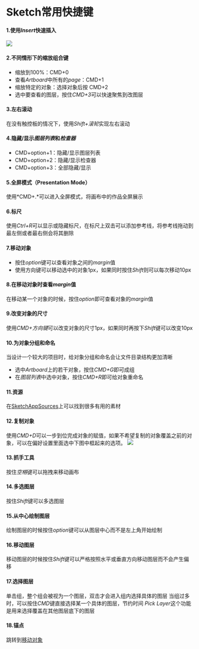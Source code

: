 # Sketch常用快捷键
#### 1.使用*Insert*快速插入
![](http://i1.piimg.com/567571/23bb85c2863029ed.png)

#### 2.不同情形下的缩放组合键
* 缩放到100%：CMD+0
* 查看*Artboard*中所有的*page*：CMD+1
* 缩放特定的对象：选择对象后按 CMD+2
* 选中要查看的图层，按住*CMD+3*可以快速聚焦到改图层

#### 3.左右滚动
 在没有触控板的情况下，使用*Shift+滚轮*实现左右滚动
 
#### 4.隐藏/显示*图层列表*和*检查器*
* CMD+option+1：隐藏/显示图层列表
* CMD+option+2：隐藏/显示检查器
* CMD+option+3：全部隐藏/显示

#### 5.全屏模式（Presentation Mode）
使用*CMD+.*可以进入全屏模式，将画布中的作品全屏展示

#### 6.标尺
使用*Ctrl+R*可以显示或隐藏标尺，在标尺上双击可以添加参考线，将参考线拖动到最左侧或者最右侧会将其删除

#### 7.<span id="inde">移动对象</span>
* 按住*option*键可以查看对象之间的*margin*值
* 使用方向键可以移动选中的对象1px，如果同时按住*Shift*则可以每次移动10px

#### 8.在移动对象时查看*margin*值
在移动某一个对象的时候，按住*option*即可查看对象的*margin*值

#### 9.改变对象的尺寸
使用*CMD+方向键*可以改变对象的尺寸1px，如果同时再按下*Shift*键可以改变10px

#### 10.为对象分组和命名
当设计一个较大的项目时，给对象分组和命名会让文件目录结构更加清晰
* 选中*Artboard*上的若干对象，按住*CMD+G*即可成组
* 在*图层列表*中选中对象，按住*CMD+R*即可给对象重命名

#### 11.资源
在[SketchAppSources](https://www.sketchappsources.com/)上可以找到很多有用的素材

#### 12.复制对象
使用*CMD+D*可以一步到位完成对象的赋值，如果不希望复制的对象覆盖之前的对象，可以在偏好设置里面选中下图中框起来的选项。
![](http://p1.bpimg.com/567571/5a8c219c7dd401cd.png)

#### 13.抓手工具
按住*空格*键可以拖拽来移动画布

#### 14.多选图层
按住*Shift*键可以多选图层

#### 15.从中心绘制图层
绘制图层的时候按住*option*键可以从图层中心而不是左上角开始绘制

#### 16.移动图层
移动图层的时候按住*Shift*键可以严格按照水平或垂直方向移动图层而不会产生偏移

#### 17.选择图层
单击组，整个组会被视为一个图层，双击才会进入组内选择具体的图层
当组过多时，可以按住*CMD*键直接选择某一个具体的图层，节约时间
*Pick Layer*这个功能是用来选择覆盖在其他图层底下的图层

#### 18.锚点
跳转到[移动对象](#inde)




